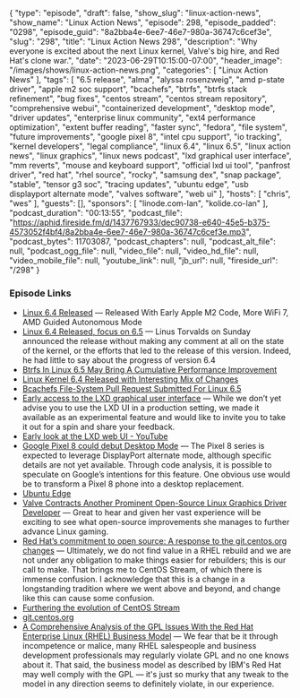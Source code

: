 {
  "type": "episode",
  "draft": false,
  "show_slug": "linux-action-news",
  "show_name": "Linux Action News",
  "episode": 298,
  "episode_padded": "0298",
  "episode_guid": "8a2bba4e-6ee7-46e7-980a-36747c6cef3e",
  "slug": "298",
  "title": "Linux Action News 298",
  "description": "Why everyone is excited about the next Linux kernel, Valve's big hire, and Red Hat's clone war.",
  "date": "2023-06-29T10:15:00-07:00",
  "header_image": "/images/shows/linux-action-news.png",
  "categories": [
    "Linux Action News"
  ],
  "tags": [
    "6.5 release",
    "alma",
    "alyssa rosenzweig",
    "amd p-state driver",
    "apple m2 soc support",
    "bcachefs",
    "btrfs",
    "btrfs stack refinement",
    "bug fixes",
    "centos stream",
    "centos stream repository",
    "comprehensive webui",
    "containerized development",
    "desktop mode",
    "driver updates",
    "enterprise linux community",
    "ext4 performance optimization",
    "extent buffer reading",
    "faster sync",
    "fedora",
    "file system",
    "future improvements",
    "google pixel 8",
    "intel cpu support",
    "io tracking",
    "kernel developers",
    "legal compliance",
    "linux 6.4",
    "linux 6.5",
    "linux action news",
    "linux graphics",
    "linux news podcast",
    "lxd graphical user interface",
    "mm reverts",
    "mouse and keyboard support",
    "official lxd ui tool",
    "panfrost driver",
    "red hat",
    "rhel source",
    "rocky",
    "samsung dex",
    "snap package",
    "stable",
    "tensor g3 soc",
    "tracing updates",
    "ubuntu edge",
    "usb displayport alternate mode",
    "valves software",
    "web ui"
  ],
  "hosts": [
    "chris",
    "wes"
  ],
  "guests": [],
  "sponsors": [
    "linode.com-lan",
    "kolide.co-lan"
  ],
  "podcast_duration": "00:13:55",
  "podcast_file": "https://aphid.fireside.fm/d/1437767933/dec90738-e640-45e5-b375-4573052f4bf4/8a2bba4e-6ee7-46e7-980a-36747c6cef3e.mp3",
  "podcast_bytes": 11703087,
  "podcast_chapters": null,
  "podcast_alt_file": null,
  "podcast_ogg_file": null,
  "video_file": null,
  "video_hd_file": null,
  "video_mobile_file": null,
  "youtube_link": null,
  "jb_url": null,
  "fireside_url": "/298"
}


### Episode Links

  * [Linux 6.4 Released](https://www.phoronix.com/news/Linux-6.4-Released "Linux 6.4 Released") — Released With Early Apple M2 Code, More WiFi 7, AMD Guided Autonomous Mode
  * [Linux 6.4 Released, focus on 6.5](https://www.theregister.com/2023/06/26/linux_kernel_6_4_released/ "Linux 6.4 Released, focus on 6.5") — Linus Torvalds on Sunday announced the release without making any comment at all on the state of the kernel, or the efforts that led to the release of this version. Indeed, he had little to say about the progress of version 6.4
  * [Btrfs In Linux 6.5 May Bring A Cumulative Performance Improvement](https://www.phoronix.com/news/Btrfs-Linux-6.5 "Btrfs In Linux 6.5 May Bring A Cumulative Performance Improvement")
  * [Linux Kernel 6.4 Released with Interesting Mix of Changes](https://www.omgubuntu.co.uk/2023/06/linux-kernel-6-4-features "Linux Kernel 6.4 Released with Interesting Mix of Changes")
  * [Bcachefs File-System Pull Request Submitted For Linux 6.5](https://www.phoronix.com/news/Bcachefs-PR-Linux-6.5 "Bcachefs File-System Pull Request Submitted For Linux 6.5")
  * [Early access to the LXD graphical user interface](https://ubuntu.com//blog/lxd_ui "Early access to the LXD graphical user interface") — While we don’t yet advise you to use the LXD UI in a production setting, we made it available as an experimental feature and would like to invite you to take it out for a spin and share your feedback. 
  * [Early look at the LXD web UI - YouTube](https://www.youtube.com/watch?v=wqEH_d8LC1k "Early look at the LXD web UI - YouTube")
  * [Google Pixel 8 could debut Desktop Mode](https://www.androidtrends.com/google-pixel-8-could-debut-desktop-mode/ "Google Pixel 8 could debut Desktop Mode") — The Pixel 8 series is expected to leverage DisplayPort alternate mode, although specific details are not yet available. Through code analysis, it is possible to speculate on Google’s intentions for this feature. One obvious use would be to transform a Pixel 8 phone into a desktop replacement. 
  * [Ubuntu Edge](https://ubuntu.com/blog/ubuntu-edge "Ubuntu Edge")
  * [Valve Contracts Another Prominent Open-Source Linux Graphics Driver Developer](https://www.phoronix.com/news/Valve-Another-Linux-GPU-Dev-23 "Valve Contracts Another Prominent Open-Source Linux Graphics Driver Developer") — Great to hear and given her vast experience will be exciting to see what open-source improvements she manages to further advance Linux gaming.
  * [Red Hat’s commitment to open source: A response to the git.centos.org changes](https://www.redhat.com/en/blog/red-hats-commitment-open-source-response-gitcentosorg-changes "Red Hat’s commitment to open source: A response to the git.centos.org changes") — Ultimately, we do not find value in a RHEL rebuild and we are not under any obligation to make things easier for rebuilders; this is our call to make. That brings me to CentOS Stream, of which there is immense confusion. I acknowledge that this is a change in a longstanding tradition where we went above and beyond, and change like this can cause some confusion. 
  * [Furthering the evolution of CentOS Stream](https://www.redhat.com/en/blog/furthering-evolution-centos-stream "Furthering the evolution of CentOS Stream")
  * [git.centos.org](http://git.centos.org/ "git.centos.org")
  * [A Comprehensive Analysis of the GPL Issues With the Red Hat Enterprise Linux (RHEL) Business Model](https://sfconservancy.org/blog/2023/jun/23/rhel-gpl-analysis/ "A Comprehensive Analysis of the GPL Issues With the Red Hat Enterprise Linux \(RHEL\) Business Model") — We fear that be it through incompetence or malice, many RHEL salespeople and business development professionals may regularly violate GPL and no one knows about it. That said, the business model as described by IBM's Red Hat may well comply with the GPL — it's just so murky that any tweak to the model in any direction seems to definitely violate, in our experience.


